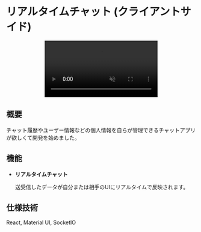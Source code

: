 # リアルタイムチャット (クライアントサイド)

<div style="display: flex; justify-content: center;">
    <video controls src="" muted="true"></video>
</div>

## 概要

チャット履歴やユーザー情報などの個人情報を自らが管理できるチャットアプリが欲しくて開発を始めました。

## 機能

- **リアルタイムチャット**

    送受信したデータが自分または相手のUIにリアルタイムで反映されます。

## 仕様技術

React, Material UI, SocketIO

